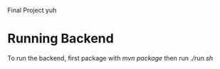 Final Project yuh

# Running Backend
To run the backend, first package with *mvn package* then run *./run.sh*